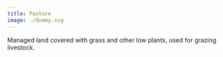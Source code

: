 ```yaml
---
title: Pasture
image: ./dummy.svg
---
```


Managed land covered with grass and other low plants, used for grazing livestock.
